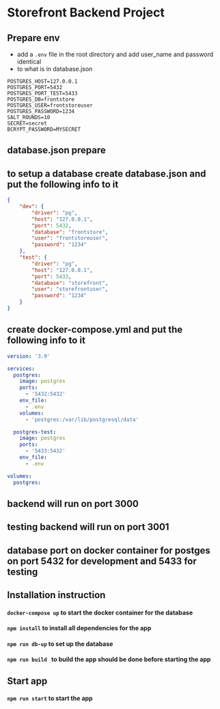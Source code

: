 # Storefront Backend Project


## Prepare env
- add a `.env` file in the root directory and add user_name and password identical 
- to what is in database.json
```
POSTGRES_HOST=127.0.0.1
POSTGRES_PORT=5432
POSTGRES_PORT_TEST=5433
POSTGRES_DB=frontstore
POSTGRES_USER=frontstoreuser
POSTGRES_PASSWORD=1234
SALT_ROUNDS=10
SECRET=secret
BCRYPT_PASSWORD=MYSECRET
```

## database.json prepare
## to setup a database create database.json and put the following info to it
``` json
{
    "dev": {
        "driver": "pg",
        "host": "127.0.0.1",
        "port": 5432,
        "database": "frontstore",
        "user": "frontstoreuser",
        "password": "1234"
    },
    "test": {
        "driver": "pg",
        "host": "127.0.0.1",
        "port": 5433,
        "database": "storefront",
        "user": "storefrontuser",
        "password": "1234"
    }
}
```
## create docker-compose.yml and put the following info to it 
``` yml
version: '3.9'

services:
  postgres:
    image: postgres
    ports:
      - '5432:5432'
    env_file:
      - .env
    volumes:
      - 'postgres:/var/lib/postgresql/data'

  postgres-test:
    image: postgres
    ports:
      - '5433:5432'
    env_file:
      - .env

volumes:
  postgres:
```

## backend will run on port 3000
## testing backend will run on port 3001
## database port on docker container for postges on port 5432 for development and 5433 for testing

## Installation instruction
#### ``` docker-compose up ``` to start the docker container for the database
#### ``` npm install ```  to install all dependencies for the app
#### ``` npm run db-up ``` to set up the database 
#### ``` npm run build  ``` to build the app should be done before starting the app

## Start app
#### ``` npm run start ``` to start the app
